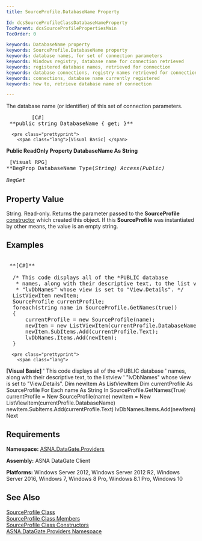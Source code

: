```yaml
---
title: SourceProfile.DatabaseName Property

Id: dcsSourceProfileClassDatabaseNameProperty
TocParent: dcsSourceProfilePropertiesMain
TocOrder: 0

keywords: DatabaseName property
keywords: SourceProfile.DatabaseName property
keywords: database names, for set of connection parameters
keywords: Windows registry, database name for connection retrieved
keywords: registered database names, retrieved for connection
keywords: database connections, registry names retrieved for connection
keywords: connections, database name currently registered
keywords: how to, retrieve database name of connection

---
```


The database name (or identifier) of this set of connection parameters.
<pre class="prettyprint">
        <span class="lang">[C#]</span>
 **public string DatabaseName { get; }**  </pre>
      <pre class="prettyprint">
        <span class="lang">[Visual Basic] </span>
 **Public ReadOnly Property DatabaseName As String**  </pre>
      <pre class="prettyprint">
        <span class="lang">[Visual RPG]</span>
 **BegProp DatabaseName Type(*String) Access(*Public)<br />   BegGet** 
      </pre>

## Property Value

String. Read-only. Returns the parameter passed to the **SourceProfile** [constructor](source-profile-constructors-main.html) which created this object. If this **SourceProfile** was instantiated by other means, the value is an empty string.
## Examples 

<pre class="prettyprint">
        <span class="lang">
 **[C#]** 
        </span>
  /* This code displays all of the *PUBLIC database
   * names, along with their descriptive text, to the list view
   * "lvDbNames" whose view is set to "View.Details". */
  ListViewItem newItem;
  SourceProfile currentProfile;
  foreach(string name in SourceProfile.GetNames(true))
  {
      currentProfile = new SourceProfile(name);
      newItem = new ListViewItem(currentProfile.DatabaseName);
      newItem.SubItems.Add(currentProfile.Text);
      lvDbNames.Items.Add(newItem);
  }</pre>
      <pre class="prettyprint">
        <span class="lang">
 **[Visual Basic]** 
        </span>
  ' This code displays all of the *PUBLIC database
  ' names, along with their descriptive text, to the listview
  ' "lvDbNames" whose view is set to "View.Details". 
  Dim newItem As ListViewItem
  Dim currentProfile As SourceProfile
  For Each name As String In SourceProfile.GetNames(True)
      currentProfile = New SourceProfile(name)
      newItem = New ListViewItem(currentProfile.DatabaseName)
      newItem.SubItems.Add(currentProfile.Text)
      lvDbNames.Items.Add(newItem)
  Next
</pre>

## Requirements

**Namespace:** [ ASNA.DataGate.Providers](datagate-providers-namespace.html) 

<span> **Assembly:** ASNA DataGate Client</span> 

<span> **Platforms:** Windows Server 2012, Windows Server 2012 R2, Windows Server 2016, Windows 7, Windows 8 Pro, Windows 8.1 Pro, Windows 10</span> 
## See Also


[SourceProfile Class](source-profile-class.html) <br />
[SourceProfile Class Members](source-profile-members.html)<br />
[SourceProfile Class Constructors](source-profile-constructors-main.html)<br />
[ASNA.DataGate.Providers Namespace](datagate-providers-namespace.html)

